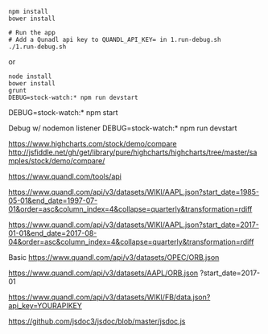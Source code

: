 

```
npm install
bower install

# Run the app
# Add a Qunadl api key to QUANDL_API_KEY= in 1.run-debug.sh
./1.run-debug.sh
```

or

```
node install
bower install
grunt
DEBUG=stock-watch:* npm run devstart
```



DEBUG=stock-watch:* npm start

Debug w/ nodemon listener
DEBUG=stock-watch:* npm run devstart


https://www.highcharts.com/stock/demo/compare
http://jsfiddle.net/gh/get/library/pure/highcharts/highcharts/tree/master/samples/stock/demo/compare/



https://www.quandl.com/tools/api

https://www.quandl.com/api/v3/datasets/WIKI/AAPL.json?start_date=1985-05-01&end_date=1997-07-01&order=asc&column_index=4&collapse=quarterly&transformation=rdiff


https://www.quandl.com/api/v3/datasets/WIKI/AAPL.json?start_date=2017-01-01&end_date=2017-08-04&order=asc&column_index=4&collapse=quarterly&transformation=rdiff

Basic
https://www.quandl.com/api/v3/datasets/OPEC/ORB.json


https://www.quandl.com/api/v3/datasets/AAPL/ORB.json
?start_date=2017-01

https://www.quandl.com/api/v3/datasets/WIKI/FB/data.json?api_key=YOURAPIKEY


https://github.com/jsdoc3/jsdoc/blob/master/jsdoc.js

